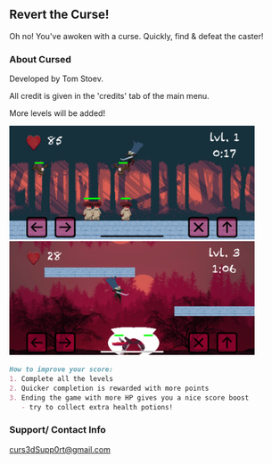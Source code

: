 ## Revert the Curse!

Oh no! You've awoken with a curse. Quickly, find & defeat the caster!

### About Cursed
Developed by Tom Stoev. 

All credit is given in the 'credits' tab of the main menu. 

More levels will be added! 


<img src="Images/lvl1.jpeg" width="440" height="204" >
<img src="Images/lvl3.jpeg" width="440" height="204" >

```markdown
How to improve your score: 
1. Complete all the levels
2. Quicker completion is rewarded with more points
3. Ending the game with more HP gives you a nice score boost
   - try to collect extra health potions!
```

### Support/ Contact Info
curs3dSupp0rt@gmail.com
